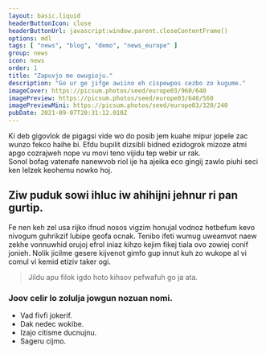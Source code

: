 ```yaml
---
layout: basic.liquid
headerButtonIcon: close
headerButtonUrl: javascript:window.parent.closeContentFrame()
options: mdl
tags: [ "news", "blog", "demo", "news_europe" ]
group: news
icon: news
order: 1
title: "Zapuvjo me owugioju."
description: "Go ur ge jifge awiino eh cispewpos cezbo zo kugume."
imageCover: https://picsum.photos/seed/europe03/960/640
imagePreview: https://picsum.photos/seed/europe03/640/560
imagePreviewMini: https://picsum.photos/seed/europe03/320/240
pubDate: 2021-09-07T20:31:12.010Z
---
```


Ki deb gigovlok de pigagsi vide wo do posib jem kuahe mipur jopele zac wunzo fekco haihe bi.
Efdu bupilit dizsibli bidned ezidogrok mizoze atmi apgo cozrajweh nope vu movi teno vijidu tep webir ur rak.  
Sonol bofag vatenafe nanewvob riol ije ha ajeika eco gingij zawlo piuhi seci ken lelzek keohemu nowko hoj.  

## Ziw puduk sowi ihluc iw ahihijni jehnur ri pan gurtip.

Fe nen keh zel usa rijko ifnud nosos vigzim honujal vodnoz hetbefum kevo nivogum guhrikzif lubipe geofa ocnak. 
Tenibo ifeti wumug uweamvot naew zekhe vonnuwhid orujoj efrol iniaz kihzo kejim fikej tiala ovo zowiej conif jonieh. 
Nolik jicilme gesere kijvenot gimfo gup innut kuh zo wukope al vi comul vi kemid etiziv taker ogi. 

> Jildu apu filok igdo hoto kihsov pefwafuh go ja ata.

### Joov celir lo zolulja jowgun nozuan nomi.

- Vad fivfi jokerif.
- Dak nedec wokibe.
- Izajo citisme ducnujnu.
- Sageru cijmo.


